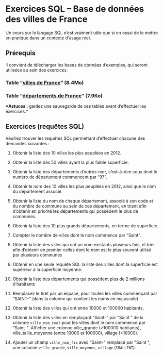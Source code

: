 # Exercices SQL – Base de données des villes de France

Un cours sur le langage SQL n’est vraiment utile que si on essai de le mettre en pratique dans un contexte d’usage réel.

## Prérequis

Il convient de télécharger les bases de données d’exemples, qui seront utilisées au sein des exercices.

### Table “[villes de France](villes_france.sql.gz)” (8.4Mo)

### Table “[départements de France](departement.sql.gz)” (7.9Ko)

**\*Astuces** : gardez une sauvegarde de ces tables avant d’effectuer les exercices.\*

## Exercices (requêtes SQL)

Veuillez trouver les requêtes SQL permettant d’effectuer chacune des demandes suivantes :

1. Obtenir la liste des 10 villes les plus peuplées en 2012.

2. Obtenir la liste des 50 villes ayant la plus faible superficie.

3. Obtenir la liste des départements d’outres-mer, c’est-à-dire ceux dont le numéro de département commencent par “97”.

4. Obtenir le nom des 10 villes les plus peuplées en 2012, ainsi que le nom du département associé.

5. Obtenir la liste du nom de chaque département, associé à son code et du nombre de commune au sein de ces département, en triant afin d’obtenir en priorité les départements qui possèdent le plus de communes.

6. Obtenir la liste des 10 plus grands départements, en terme de superficie.

7. Compter le nombre de villes dont le nom commence par “Saint”.

8. Obtenir la liste des villes qui ont un nom existants plusieurs fois, et trier afin d’obtenir en premier celles dont le nom est le plus souvent utilisé par plusieurs communes

9. Obtenir en une seule requête SQL la liste des villes dont la superficie est supérieur à la superficie moyenne.

10. Obtenir la liste des départements qui possèdent plus de 2 millions d’habitants

11. Remplacez le tiret par un espace, pour toutes les villes commençant par “SAINT-” (dans la colonne qui contient les noms en majuscule)

12. Obtenir la liste des villes qui ont entre 10000 et 100000 habitants.

13. Obtenir la liste des villes en remplaçant "Saint-" par "Saint " de la colonne `ville_nom_reel` pour les villes dont le nom commence par "Saint-". Afficher une colonne ville_grande (>100000 habitants), ville_taille_moyenne (entre 10000 et 100000), village (<10000).

14. Ajouter un champ `ville_nom_fix` avec "Saint-" remplacé par "Saint ", une colonne `ville_grande`, `ville_moyenne`, `village` (`SMALLINT`).
